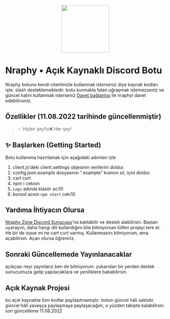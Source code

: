 <p align="center">
  <img width="150" height="150" href="https://discord.com/oauth2/authorize?client_id=700959962452459550&permissions=8&redirect_uri=https://discord.gg/VppTU9h&scope=applications.commands%20bot&response_type=code" src="https://cdn.discordapp.com/attachments/801418986809589771/1007426236894691378/Narpitti.png">
</p>

# Nraphy • Açık Kaynaklı Discord Botu
Nraphy botunu kendi clientinizle kullanmak isterseniz diye kaynak kodları işte. slash desteklemektedir. botu kurmakla falan uğraşmak istemezseniz ve güncel halini kullanmak isterseniz [Davet bağlantısı](https://discord.com/oauth2/authorize?client_id=700959962452459550&permissions=8&redirect_uri=https://discord.gg/VppTU9h&scope=applications.commands%20bot&response_type=code) ile nraphyi davet edebilirsiniz.

## Özellikler (11.08.2022 tarihinde güncellenmiştir)
> ✅ Hiçbir şey!\n❌ Her şey!

## ✨ Başlarken (Getting Started)
Botu kullanıma hazırlamak için aşağıdaki adımları izle
1. client.js'deki client.settings objesinin verilerini doldur.
2. config.json.example dosyasının ".example" kısmını sil, içini doldur.
3. cart curt
31. npm i cekion
89. `Logs` adında klasör acı10
4. konsol acıon `npm start` ceki10

## Yardıma İhtiyacın Olursa
[Nraphy Zone Discord Sunucusu](https://discord.gg/JhasTMZr2A)'na katılabilir ve destek alabilirsin. Baştan uyarayım, daha hangi dili kullandığını bile bilmiyorsan lütfen projeyi terk et. He bir de issue mi ne cart curt varmış. Kullanmasını bilmiyorum, ama açabilirsin. Açan olursa öğreniriz.

## Sonraki Güncellemede Yayınlanacaklar
açıkçası neyi yayınlarız ben de bilmiyorum. yukarıdan bir yerden destek sunucumuza gelip yapılacaklara ve yeniliklere bakabilirsin.

## Açık Kaynak Projesi
bu açık kaynakta tüm kodlar paylaşılmamıştır. botun güncel hâli saklıdır. güncel hâli yavaşça paylaşmaya paylaşacağım, o yüzden takipte kalabilirsin. son güncelleme 11.08.2022
